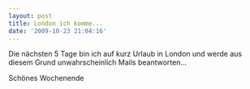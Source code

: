 ```yaml
---
layout: post
title: London ich komme...
date: '2009-10-23 21:04:16'
---
```



Die nächsten 5 Tage bin ich auf kurz Urlaub in London und werde aus diesem Grund unwahrscheinlich Mails beantworten…

Schönes Wochenende
